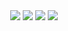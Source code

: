 <div align="center">
  <img src="https://github.com/decimozs/mrlnmrtin/assets/106976520/7449004d-2711-4584-9007-4b3c6f4a44e7"/>
  <img src="https://github.com/decimozs/mrlnmrtin/assets/106976520/6265dae7-17d3-4482-82ec-cd03e0d4c390"/>
  <img src="https://github.com/decimozs/mrlnmrtin/assets/106976520/4676a388-e558-4244-8590-58c3b8299749"/>
  <img src="https://github.com/decimozs/mrlnmrtin/assets/106976520/6153b46a-dd2d-4328-8459-8e87bbb698c7"/>
</div>
